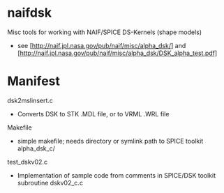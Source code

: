 naifdsk
=======

Misc tools for working with NAIF/SPICE DS-Kernels (shape models)

- see [http://naif.jpl.nasa.gov/pub/naif/misc/alpha_dsk/] and
  [http://naif.jpl.nasa.gov/pub/naif/misc/alpha_dsk/DSK_alpha_test.pdf]


Manifest
========


dsk2mslinsert.c

- Converts DSK to STK .MDL file, or to VRML .WRL file


Makefile

- simple makefile; needs directory or symlink path to SPICE toolkit
  alpha_dsk_c/


test_dskv02.c

- Implementation of sample code from comments in SPICE/DSK toolkit 
  subroutine dskv02_c.c


